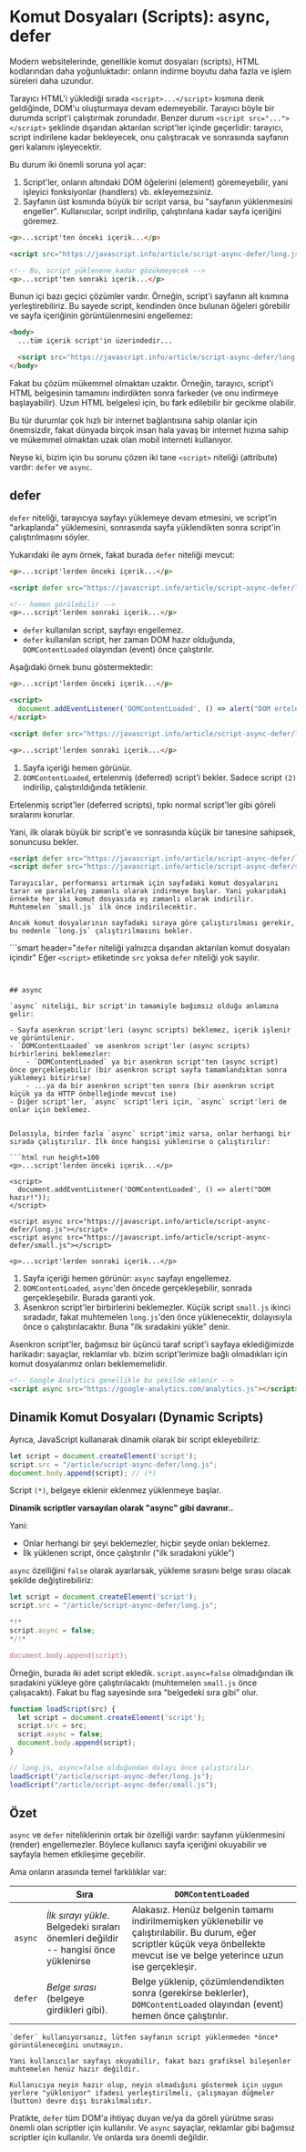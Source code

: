 
# Komut Dosyaları (Scripts): async, defer

Modern websitelerinde, genellikle komut dosyaları (scripts), HTML kodlarından daha yoğunluktadır: onların indirme boyutu daha fazla ve işlem süreleri daha uzundur.

Tarayıcı HTML'i yüklediği sırada `<script>...</script>` kısmına denk geldiğinde, DOM'u oluşturmaya devam edemeyebilir. Tarayıcı böyle bir durumda script'i çalıştırmak zorundadır. Benzer durum `<script src="..."></script>` şeklinde dışarıdan aktarılan script'ler içinde geçerlidir: tarayıcı, script indirilene kadar bekleyecek, onu çalıştıracak ve sonrasında sayfanın geri kalanını işleyecektir.

Bu durum iki önemli soruna yol açar:

1. Script'ler, onların altındaki DOM öğelerini (element) göremeyebilir, yani işleyici fonksiyonlar (handlers) vb. ekleyemezsiniz.
2. Sayfanın üst kısmında büyük bir script varsa, bu "sayfanın yüklenmesini engeller". Kullanıcılar, script indirilip, çalıştırılana kadar sayfa içeriğini göremez. 

```html run height=100
<p>...script'ten önceki içerik...</p>

<script src="https://javascript.info/article/script-async-defer/long.js?speed=1"></script>

<!-- Bu, script yüklenene kadar gözükmeyecek -->
<p>...script'ten sonraki içerik...</p>
```

Bunun içi bazı geçici çözümler vardır. Örneğin, script'i sayfanın alt kısmına yerleştirebiliriz. Bu sayede script, kendinden önce bulunan öğeleri görebilir ve sayfa içeriğinin görüntülenmesini engellemez:

```html
<body>
  ...tüm içerik script'in üzerindedir...

  <script src="https://javascript.info/article/script-async-defer/long.js?speed=1"></script>
</body>
```

Fakat bu çözüm mükemmel olmaktan uzaktır. Örneğin, tarayıcı, script'i HTML belgesinin tamamını indirdikten sonra farkeder (ve onu indirmeye başlayabilir). Uzun HTML belgelesi için, bu fark edilebilir bir gecikme olabilir.

Bu tür durumlar çok hızlı bir internet bağlantısına sahip olanlar için önemsizdir, fakat dünyada birçok insan hala yavaş bir internet hızına sahip ve mükemmel olmaktan uzak olan mobil interneti kullanıyor.

Neyse ki, bizim için bu sorunu çözen iki tane `<script>` niteliği (attribute) vardır: `defer` ve `async`. 

## defer

`defer` niteliği, tarayıcıya sayfayı yüklemeye devam etmesini, ve script'in "arkaplanda" yüklemesini, sonrasında sayfa yüklendikten sonra script'in çalıştırılmasını söyler.

Yukarıdaki ile aynı örnek, fakat burada `defer` niteliği mevcut:

```html run height=100
<p>...script'lerden önceki içerik...</p>

<script defer src="https://javascript.info/article/script-async-defer/long.js?speed=1"></script>

<!-- hemen görülebilir -->
<p>...script'lerden sonraki içerik...</p>
```

- `defer` kullanılan script, sayfayı engellemez.
- `defer` kullanılan script, her zaman DOM hazır olduğunda, `DOMContentLoaded` olayından (event) önce çalıştırılır.

Aşağıdaki örnek bunu göstermektedir:

```html run height=100
<p>...script'lerden önceki içerik...</p>

<script>
  document.addEventListener('DOMContentLoaded', () => alert("DOM ertelemeden (defer) sonra hazır!")); // (2)
</script>

<script defer src="https://javascript.info/article/script-async-defer/long.js?speed=1"></script>

<p>...script'lerden sonraki içerik...</p>
```

1. Sayfa içeriği hemen görünür.
2. `DOMContentLoaded`, ertelenmiş (deferred) script'i bekler. Sadece script `(2)` indirilip, çalıştırıldığında tetiklenir. 

Ertelenmiş script'ler (deferred scripts), tıpkı normal script'ler gibi göreli sıralarını korurlar.

Yani, ilk olarak büyük bir script'e ve sonrasında küçük bir tanesine sahipsek, sonuncusu bekler.

```html
<script defer src="https://javascript.info/article/script-async-defer/long.js"></script>
<script defer src="https://javascript.info/article/script-async-defer/small.js"></script>
```

```smart header="Küçük komut dosyası önce indirilir, sonra çalıştırılır."
Tarayıcılar, performansı artırmak için sayfadaki komut dosyalarını tarar ve paralel/eş zamanlı olarak indirmeye başlar. Yani yukarıdaki örnekte her iki komut dosyasıda eş zamanlı olarak indirilir. Muhtemelen `small.js` ilk önce indirilecektir.

Ancak komut dosyalarının sayfadaki sıraya göre çalıştırılması gerekir, bu nedenle `long.js` çalıştırılmasını bekler.
```

```smart header="`defer` niteliği yalnızca dışarıdan aktarılan komut dosyaları içindir"
Eğer `<script>` etiketinde `src` yoksa `defer` niteliği yok sayılır.
```


## async

`async` niteliği, bir script'in tamamiyle bağımsız olduğu anlamına gelir:

- Sayfa asenkron script'leri (async scripts) beklemez, içerik işlenir ve görüntülenir.
- `DOMContentLoaded` ve asenkron script'ler (async scripts) birbirlerini beklemezler:
    - `DOMContentLoaded` ya bir asenkron script'ten (async script) önce gerçekleşebilir (bir asenkron script sayfa tamamlandıktan sonra yüklemeyi bitirirse)
    - ...ya da bir asenkron script'ten sonra (bir asenkron script küçük ya da HTTP önbelleğinde mevcut ise)
- Diğer script'ler, `async` script'leri için, `async` script'leri de onlar için beklemez.


Dolasıyla, birden fazla `async` script'imiz varsa, onlar herhangi bir sırada çalıştırılır. İlk önce hangisi yüklenirse o çalıştırılır: 

```html run height=100
<p>...script'lerden önceki içerik...</p>

<script>
  document.addEventListener('DOMContentLoaded', () => alert("DOM hazır!"));
</script>

<script async src="https://javascript.info/article/script-async-defer/long.js"></script>
<script async src="https://javascript.info/article/script-async-defer/small.js"></script>

<p>...script'lerden sonraki içerik...</p>
```

1. Sayfa içeriği hemen görünür: `async` sayfayı engellemez.
2. `DOMContentLoaded`, `async`'den öncede gerçekleşebilir, sonrada gerçekleşebilir. Burada garanti yok.
3. Asenkron script'ler birbirlerini beklemezler. Küçük script `small.js` ikinci sıradadır, fakat muhtemelen `long.js`'den önce yüklenecektir, dolayısıyla önce o çalıştırılacaktır. Buna "ilk sıradakini yükle" denir.

Asenkron script'ler, bağımsız bir üçüncü taraf script'i sayfaya eklediğimizde harikadır: sayaçlar, reklamlar vb. bizim script'lerimize bağlı olmadıkları için komut dosyalarımız onları beklememelidir.

```html
<!-- Google Analytics genellikle bu şekilde eklenir -->
<script async src="https://google-analytics.com/analytics.js"></script>
```


## Dinamik Komut Dosyaları (Dynamic Scripts)

Ayrıca, JavaScript kullanarak dinamik olarak bir script ekleyebiliriz:

```js run
let script = document.createElement('script');
script.src = "/article/script-async-defer/long.js";
document.body.append(script); // (*)
```

Script `(*)`, belgeye eklenir eklenmez yüklenmeye başlar.

**Dinamik scriptler varsayılan olarak "async" gibi davranır..**

Yani:
- Onlar herhangi bir şeyi beklemezler, hiçbir şeyde onları beklemez.
- İlk yüklenen script, önce çalıştırılır ("ilk sıradakini yükle")

`async` özelliğini `false` olarak ayarlarsak, yükleme sırasını belge sırası olacak şekilde değiştirebiliriz:

```js run
let script = document.createElement('script');
script.src = "/article/script-async-defer/long.js";

*!*
script.async = false;
*/!*

document.body.append(script);
```

Örneğin, burada iki adet script ekledik. `script.async=false` olmadığından ilk sıradakini yükleye göre çalıştırılacaktı (muhtemelen `small.js` önce çalışacaktı). Fakat bu flag sayesinde sıra "belgedeki sıra gibi" olur.


```js run
function loadScript(src) {
  let script = document.createElement('script');
  script.src = src;
  script.async = false;
  document.body.append(script);
}

// long.js, async=false olduğundan dolayı önce çalıştırılır.
loadScript("/article/script-async-defer/long.js");
loadScript("/article/script-async-defer/small.js");
```


## Özet

`async` ve `defer` niteliklerinin ortak bir özelliği vardır: sayfanın yüklenmesini (render) engellemezler. Böylece kullanıcı sayfa içeriğini okuyabilir ve sayfayla hemen etkileşime geçebilir.

Ama onların arasında temel farklılıklar var:

|         | Sıra | `DOMContentLoaded` |
|---------|---------|---------|
| `async` | *İlk sırayı yükle*. Belgedeki sıraları önemleri değildir -- hangisi önce yüklenirse |  Alakasız. Henüz belgenin tamamı indirilmemişken yüklenebilir ve çalıştırılabilir. Bu durum, eğer scriptler küçük veya önbellekte mevcut ise ve belge yeterince uzun ise gerçekleşir.|
| `defer` | *Belge sırası* (belgeye girdikleri gibi). |  Belge yüklenip, çözümlendendikten sonra (gerekirse beklerler), `DOMContentLoaded` olayından (event) hemen önce çalıştırılır. |

```warn header="Sayfa, scriptler olmadan kullanılabilir olmalıdır."
`defer` kullanıyorsanız, lütfen sayfanın script yüklenmeden *önce* görüntüleneceğini unutmayın.

Yani kullanıcılar sayfayı okuyabilir, fakat bazı grafiksel bileşenler muhtemelen henüz hazır değildir.

Kullanıcıya neyin hazır olup, neyin olmadığını göstermek için uygun yerlere "yükleniyor" ifadesi yerleştirilmeli, çalışmayan düğmeler (button) devre dışı bırakılmalıdır.
```

Pratikte, `defer` tüm DOM'a ihtiyaç duyan ve/ya da göreli yürütme sırası önemli olan scriptler için kullanılır. Ve `async` sayaçlar, reklamlar gibi bağımsız scriptler için kullanılır. Ve onlarda sıra önemli değildir.
